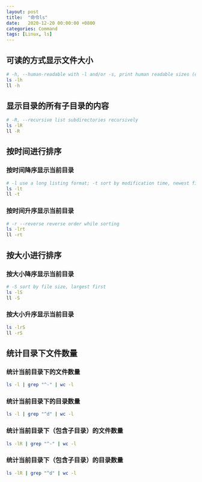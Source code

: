 ```yaml
---
layout: post
title:  "命令ls"
date:   2020-12-20 00:00:00 +0800
categories: Command
tags: [Linux, ls]
---
```


## 可读的方式显示文件大小
```bash
# -h, --human-readable with -l and/or -s, print human readable sizes (e.g., 1K 234M 2G)
ls -lh
ll -h
```

## 显示目录的所有子目录的内容
```bash
# -R, --recursive list subdirectories recursively
ls -lR
ll -R
```

## 按时间进行排序
### 按时间降序显示当前目录
```bash
# -l use a long listing format; -t sort by modification time, newest first
ls -lt
ll -t
```

### 按时间升序显示当前目录
```bash
# -r --reverse reverse order while sorting
ls -lrt
ll -rt
```

## 按大小进行排序
### 按大小降序显示当前目录
```bash
# -S sort by file size, largest first
ls -lS
ll -S
```

### 按大小升序显示当前目录
```bash
ls -lrS
ll -rS
```

## 统计目录下文件数量
### 统计当前目录下的文件数量
```bash
ls -l | grep "^-" | wc -l
```

### 统计当前目录下的目录数量
```bash
ls -l | grep "^d" | wc -l
```

### 统计当前目录下（包含子目录）的文件数量
```bash
ls -lR | grep "^-" | wc -l
```

### 统计当前目录下（包含子目录）的目录数量
```bash
ls -lR | grep "^d" | wc -l
```
